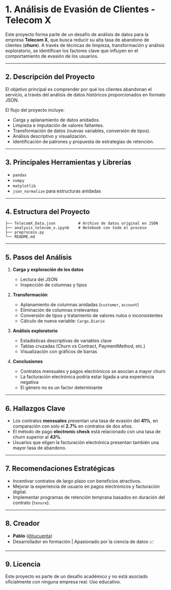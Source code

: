 
# 1. Análisis de Evasión de Clientes - Telecom X

Este proyecto forma parte de un desafío de análisis de datos para la empresa **Telecom X**, que busca reducir su alta tasa de abandono de clientes (**churn**). A través de técnicas de limpieza, transformación y análisis exploratorio, se identifican los factores clave que influyen en el comportamiento de evasión de los usuarios.

---

## 2. Descripción del Proyecto

El objetivo principal es comprender por qué los clientes abandonan el servicio, a través del análisis de datos históricos proporcionados en formato JSON.

El flujo del proyecto incluye:
- Carga y aplanamiento de datos anidados.
- Limpieza e imputación de valores faltantes.
- Transformación de datos (nuevas variables, conversión de tipos).
- Análisis descriptivo y visualización.
- Identificación de patrones y propuesta de estrategias de retención.

---

## 3. Principales Herramientas y Librerías

- `pandas`
- `numpy`
- `matplotlib`
- `json_normalize` para estructuras anidadas

---

## 4. Estructura del Proyecto

```
├── TelecomX_Data.json          # Archivo de datos original en JSON
├── analysis_telecom_x.ipynb    # Notebook con todo el proceso
├── preprocess.py               
└── README.md                   
```

---

## 5. Pasos del Análisis

1. **Carga y exploración de los datos**
   - Lectura del JSON
   - Inspección de columnas y tipos

2. **Transformación**
   - Aplanamiento de columnas anidadas (`customer`, `account`)
   - Eliminación de columnas irrelevantes
   - Conversión de tipos y tratamiento de valores nulos o inconsistentes
   - Cálculo de nueva variable: `Cargo.Diario`

3. **Análisis exploratorio**
   - Estadísticas descriptivas de variables clave
   - Tablas cruzadas (Churn vs Contract, PaymentMethod, etc.)
   - Visualización con gráficos de barras

4. **Conclusiones**
   - Contratos mensuales y pagos electrónicos se asocian a mayor churn
   - La facturación electrónica podría estar ligada a una experiencia negativa
   - El género no es un factor determinante

---

## 6. Hallazgos Clave

- Los contratos **mensuales** presentan una tasa de evasión del **41%**, en comparación con solo el **2.7%** en contratos de dos años.
- El método de pago **electronic check** está relacionado con una tasa de churn superior al **43%**.
- Usuarios que eligen la facturación electrónica presentan también una mayor tasa de abandono.

---

## 7. Recomendaciones Estratégicas

- Incentivar contratos de largo plazo con beneficios atractivos.
- Mejorar la experiencia de usuario en pagos electrónicos y facturación digital.
- Implementar programas de retención temprana basados en duración del contrato (`tenure`).

---


## 8. Creador

- **Pablo** ([@tucuenta](https://github.com/tucuenta))  
- Desarrollador en formación | Apasionado por la ciencia de datos 📈

---

## 9. Licencia

Este proyecto es parte de un desafío académico y no está asociado oficialmente con ninguna empresa real. Uso educativo.

